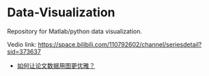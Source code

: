 # Data-Visualization

Repository for Matlab/python data visualization.

Vedio link: https://space.bilibili.com/110792602/channel/seriesdetail?sid=373637

- [如何让论文数据用图更优雅？]


[如何让论文数据用图更优雅？]:<matlab%20code/basic/Readme.md>

